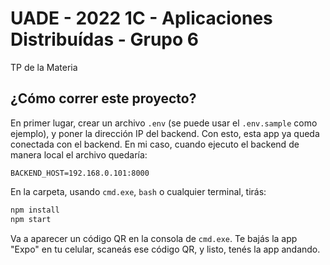 # UADE - 2022 1C - Aplicaciones Distribuídas - Grupo 6

TP de la Materia

## ¿Cómo correr este proyecto?

En primer lugar, crear un archivo `.env` (se puede usar el `.env.sample` como ejemplo), y poner la dirección IP del backend. Con esto, esta app ya queda conectada con el backend. En mi caso, cuando ejecuto el backend de manera local el archivo quedaría:

```
BACKEND_HOST=192.168.0.101:8000
```

En la carpeta, usando `cmd.exe`, `bash` o cualquier terminal, tirás:

```sh
npm install
npm start
```

Va a aparecer un código QR en la consola de `cmd.exe`. Te bajás la app "Expo" en tu celular, scaneás ese código QR, y listo, tenés la app andando.
